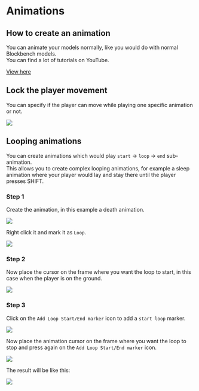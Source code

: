 # Animations

## How to create an animation

You can animate your models normally, like you would do with normal Blockbench models.\
You can find a lot of tutorials on YouTube.


[View here](https://www.youtube.com/results?search_query=blockbench+animation+tutorial)


## Lock the player movement

You can specify if the player can move while playing one specific animation or not.

![](<../../../.gitbook/assets/image (201).png>)

## Looping animations

You can create animations which would play `start` -> `loop` -> `end` sub-animation.\
This allows you to create complex looping animations, for example a sleep animation where your player would lay and stay there until the player presses SHIFT.

### Step 1

Create the animation, in this example a death animation.

![](<../../../.gitbook/assets/image (82).png>)

Right click it and mark it as `Loop`.

![](<../../../.gitbook/assets/image (80).png>)

### Step 2

Now place the cursor on the frame where you want the loop to start, in this case when the player is on the ground.

![](<../../../.gitbook/assets/image (191).png>)

### Step 3

Click on the `Add Loop Start/End marker` icon to add a `start loop` marker.

![](<../../../.gitbook/assets/image (140).png>)

Now place the animation cursor on the frame where you want the loop to stop and press again on the `Add Loop Start/End marker` icon.

![](<../../../.gitbook/assets/image (103).png>)

The result will be like this:

![](<../../../.gitbook/assets/image (119).png>)
